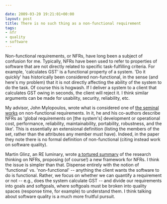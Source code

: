 ```yaml
---

date: 2009-03-20 19:21:01+00:00
layout: post
title: There is no such thing as a non-functional requirement
tags:
- nfr
- quality
- software
---
```


Non-functional requirements, or NFRs, have long been a subject of confusion for me. Typically, NFRs have been used to refer to properties of software that are not directly related to specific task-fulfilling criteria. For example, 'calculates GST' is a functional property of a system. 'Do it quickly' has historically been considered non-functional, in the sense (and here's my problem) that it is not directly affecting the ability of the system to do the task. Of course this is hogwash. If I deliver a system to a client that calculates GST owing in seconds, the client will reject it. I think similar arguments can be made for usability, security, reliability, etc.

My advisor, John Mylopoulos, wrote what is considered one of [the seminal works](http://www.bibsonomy.org/bibtex/25bfa7202a6bada96079712d57f4f2313/neilernst) on non-functional requirements. In it, he and his co-authors describe NFRs as 'global requirements on [the system's] development or operational cost, performance, reliability, maintainability, portability, robustness, and the like'. This is essentially an extensional definition (listing the members of the set, rather than the attributes any member must have). Indeed, in the paper they note there is no formal definition of non-functional (citing instead work on software quality).

Martin Glinz, an RE luminary, wrote [a tortured summary](http://citeseerx.ist.psu.edu/viewdoc/download?doi=10.1.1.94.9254&rep=rep1&type=pdf) of the research thinking on NFRs, proposing (of course!) a new framework for NFRs. I think the issue is simpler than that. Dispense entirely with the notion of 'functional' vs. 'non-functional' -- anything the client wants the software to do is functional. Rather, we focus on whether we can quantify a requirement or not -- e.g., does the system calculate GST -- and divide our requirements into goals and softgoals, where softgoals must be broken into quality spaces (response time, for example) to understand them. I think talking about software quality is a much more fruitful pursuit.
